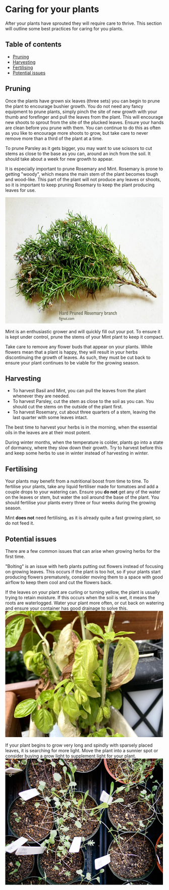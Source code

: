# Caring for your plants

After your plants have sprouted they will require care to thrive. This section will outline some best practices for caring for you plants.

## Table of contents
- [Pruning](#pruning)
- [Harvesting](#harvesting)
- [Fertilising](#fertilising)
- [Potential issues](#potential-issues)

## Pruning

Once the plants have grown six leaves (three sets) you can begin to prune the plant to encourage bushier growth. You do not need any fancy equipment to prune plants, simply pinch the site of new growth with your thumb and forefinger and pull the leaves from the plant. This will encourage new shoots to sprout from the site of the plucked leaves. Ensure your hands are clean before you prune with them. 
You can continue to do this as often as you like to encourage more shoots to grow, but take care to never remove more than a third of the plant at a time. 

To prune Parsley as it gets bigger, you may want to use scissors to cut stems as close to the base as you can, around an inch from the soil. It should take about a week for new growth to appear. 

It is especially important to prune Rosemary and Mint. 
Rosemary is prone to getting "woody", which means the main stem of the plant becomes tough and wood-like. This part of the plant will not produce any leaves or shoots, so it is important to keep pruning Rosemary to keep the plant producing leaves for use.

<img src="../visuals/Woody-Rosemary.jpg" width="500" height="400">

Mint is an enthusiastic grower and will quickly fill out your pot. To ensure it is kept under control, prune the stems of your Mint plant to keep it compact.


Take care to remove any flower buds that appear on your plants. While flowers mean that a plant is happy, they will result in your herbs discontinuing the growth of leaves. As such, they must be cut back to ensure your plant continues to be viable for the growing season. 

## Harvesting

- To harvest Basil and Mint, you can pull the leaves from the plant whenever they are needed. 
- To harvest Parsley, cut the stem as close to the soil as you can. You should cut the stems on the outside of the plant first. 
- To harvest Rosemary, cut about three quarters of a stem, leaving the last quarter with some leaves intact. 

The best time to harvest your herbs is in the morning, when the essential oils in the leaves are at their most potent. 

During winter months, when the temperature is colder, plants go into a state of dormancy, where they slow down their growth. Try to harvest before this and keep some herbs to use in winter instead of harvesting in winter. 

## Fertilising

Your plants may benefit from a nutritional boost from time to time. To fertilise your plants, take any liquid fertiliser made for tomatoes and add a couple drops to your watering can. Ensure you __do not__ get any of the water on the leaves or stem, but water the soil around the base of the plant. You should fertilise your plants every three or four weeks during the growing season. 

Mint __does not__ need fertilising, as it is already quite a fast growing plant, so do not feed it. 

## Potential issues

There are a few common issues that can arise when growing herbs for the first time. 

"Bolting" is an issue with herb plants putting out flowers instead of focusing on growing leaves. This occurs if the plant is too hot, so if your plants start producing flowers prematurely, consider moving them to a space with good airflow to keep them cool and cut the flowers back. 

If the leaves on your plant are curling or turning yellow, the plant is usually trying to retain moisture. If this occurs when the soil is wet, it means the roots are waterlogged. Water your plant more often, or cut back on watering and ensure your container has good drainage to solve this. 
<img src="../visuals/Basil-yellowing.jpg" width="500" height="400">

If your plant begins to grow very long and spindly with sparsely placed leaves, it is searching for more light. Move the plant into a sunnier spot or consider buying a grow light to supplement light for your plant. 
<img src="../visuals/Leggy-seedlings.jfif" width="500" height="400">

